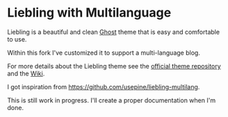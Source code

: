 # Liebling with Multilanguage

Liebling is a beautiful and clean [Ghost](https://ghost.org/) theme that is easy and comfortable to use. 

Within this fork I've customized it to support a multi-language blog.

For more details about the Liebling theme see the [official theme repository](https://github.com/eddiesigner/liebling) and the [Wiki](https://github.com/eddiesigner/liebling/wiki).

I got inspiration from https://github.com/usepine/liebling-multilang.

This is still work in progress. I'll create a proper documentation when I'm done.
